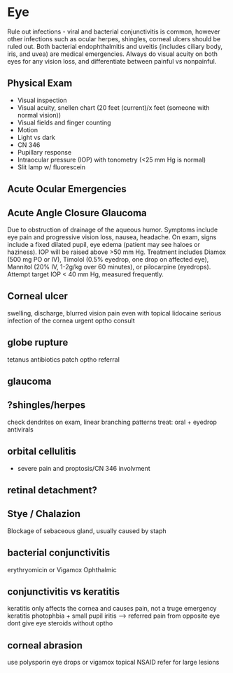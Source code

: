# Eye 
Rule out infections - viral and bacterial conjunctivitis is common, however other infections such as ocular herpes, shingles, corneal ulcers should be ruled out. Both bacterial endophthalmitis and uveitis (includes ciliary body, iris, and uvea) are medical emergencies. Always do visual acuity on both eyes for any vision loss, and differentiate between painful vs nonpainful.

## Physical Exam
- Visual inspection
- Visual acuity, snellen chart (20 feet (current)/x feet (someone with normal vision))
- Visual fields and finger counting
- Motion
- Light vs dark
- CN 346
- Pupillary response
- Intraocular pressure (IOP) with tonometry (<25 mm Hg is normal)
- Slit lamp w/ fluorescein

## Acute Ocular Emergencies
## Acute Angle Closure Glaucoma
Due to obstruction of drainage of the aqueous humor. Symptoms include eye pain and progressive vision loss, nausea, headache. On exam, signs include a fixed dilated pupil, eye edema (patient may see haloes or haziness). IOP will be raised above >50 mm Hg. Treatment includes Diamox (500 mg PO or IV), Timolol (0.5% eyedrop, one drop on affected eye), Mannitol (20% IV, 1-2g/kg over 60 minutes), or pilocarpine (eyedrops). Attempt target IOP < 40 mm Hg, measured frequently.

## Corneal ulcer
swelling, discharge, blurred vision
pain even with topical lidocaine
serious infection of the cornea
urgent optho consult

## globe rupture
tetanus
antibiotics
patch
optho referral

## glaucoma
## ?shingles/herpes
check dendrites on exam, linear branching patterns
treat: oral + eyedrop antivirals

## orbital cellulitis
- severe pain and proptosis/CN 346 involvment

## retinal detachment?

## Stye / Chalazion
Blockage of sebaceous gland, usually caused by staph

## bacterial conjunctivitis
erythryomicin or Vigamox Ophthalmic

## conjunctivitis vs keratitis
keratitis only affects the cornea and causes pain, not a truge emergency
keratitis photophbia + small pupil
iritis --> referred pain from opposite eye
dont give eye steroids without optho

## corneal abrasion
use polysporin eye drops or vigamox
topical NSAID
refer for large lesions
